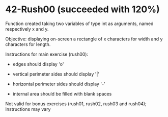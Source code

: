 # 42-Rush00 (succeeded with 120%)
Function created taking two variables of type int as arguments, named respectively x and y.
<p>
Objective: displaying on-screen a rectangle of x characters for width and y characters for length.

Instructions for main exercise (rush00):

- edges should display 'o'

- vertical perimeter sides should display '|'

- horizontal perimeter sides should display '-'

- internal area should be filled with blank spaces

Not valid for bonus exercises (rush01, rush02, rush03 and rush04); Instructions may vary
